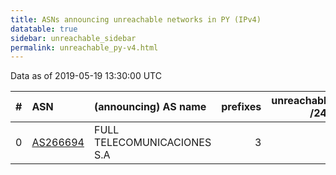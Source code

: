 ```yaml
---
title: ASNs announcing unreachable networks in PY (IPv4)
datatable: true
sidebar: unreachable_sidebar
permalink: unreachable_py-v4.html
---
```


Data as of 2019-05-19 13:30:00 UTC


<div class="datatable-begin"></div>

|   # | ASN                                      | (announcing) AS name        |   prefixes |   unreachable /24s |
|----:|:-----------------------------------------|:----------------------------|-----------:|-------------------:|
|   0 | [AS266694](unreachable_AS266694-v4.html) | FULL TELECOMUNICACIONES S.A |          3 |                  3 |

<div class="datatable-end"></div>